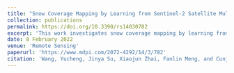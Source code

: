 ```yaml
---
title: "Snow Coverage Mapping by Learning from Sentinel-2 Satellite Multispectral Images via Machine Learning Algorithms"
collection: publications
permalink: https://doi.org/10.3390/rs14030782
excerpt: 'This work investigates snow coverage mapping by learning from Sentinel-2 satellite multispectral images via machine-learning methods. To this end, the largest dataset for snow coverage mapping with three typical classes (snow, cloud and background) is first collected and labelled via the semi-automatic classification plugin in QGIS. Then, both random forest-based conventional machine learning and U-Net-based deep learning are applied to the semantic segmentation challenge in this work. Experimental results show that (1) both conventional machine-learning and advanced deep-learning methods significantly outperform the existing rule-based Sen2Cor product for snow mapping; (2) U-Net generally outperforms the random forest since both spectral and spatial information is incorporated in U-Net via convolution operations; (3) the best spectral band combination for U-Net is B2, B11, B4 and B9. It is concluded that a U-Net-based deep-learning classifier with four informative spectral bands is suitable for snow coverage mapping.'
date: 8 February 2022
venue: 'Remote Sensing'
paperurl: 'https://www.mdpi.com/2072-4292/14/3/782'
citation: 'Wang, Yucheng, Jinya Su, Xiaojun Zhai, Fanlin Meng, and Cunjia Liu. "Snow coverage mapping by learning from sentinel-2 satellite multispectral images via machine learning algorithms." Remote Sensing 14, no. 3 (2022): 782.'
---
```

